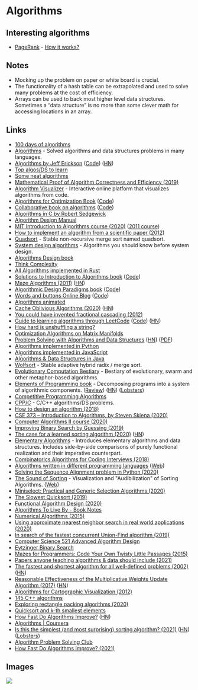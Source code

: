 # Algorithms

## Interesting algorithms

- [PageRank](http://en.wikipedia.org/wiki/PageRank) - [How it works?](http://qr.ae/TUpCVB)

## Notes

- Mocking up the problem on paper or white board is crucial.
- The functionality of a hash table can be extrapolated and used to solve many problems at the cost of efficiency.
- Arrays can be used to back most higher level data structures. Sometimes a “data structure” is no more than some clever math for accessing locations in an array.

## Links

- [100 days of algorithms](https://github.com/coells/100days)
- [Algorithms](https://github.com/marcosfede/algorithms) - Solved algorithms and data structures problems in many languages.
- [Algorithms by Jeff Erickson](http://jeffe.cs.illinois.edu/teaching/algorithms/) ([Code](https://github.com/jeffgerickson/algorithms)) ([HN](https://news.ycombinator.com/item?id=26074289))
- [Top algos/DS to learn](https://www.reddit.com/r/compsci/comments/5uz9lb/top_algorithmsdata_structuresconcepts_every/ddy8azz/)
- [Some neat algorithms](https://www.nayuki.io/category/programming)
- [Mathematical Proof of Algorithm Correctness and Efficiency (2019)](https://stackabuse.com/mathematical-proof-of-algorithm-correctness-and-efficiency/)
- [Algorithm Visualizer](https://github.com/algorithm-visualizer/algorithm-visualizer) - Interactive online platform that visualizes algorithms from code.
- [Algorithms for Optimization Book](https://mitpress.mit.edu/books/algorithms-optimization) ([Code](https://github.com/sisl/algforopt-notebooks))
- [Collaborative book on algorithms](https://www.algorithm-archive.org/) ([Code](https://github.com/algorithm-archivists/algorithm-archive))
- [Algorithms in C by Robert Sedgewick](http://index-of.co.uk/Algorithms/Algorithms%20in%20C.pdf)
- [Algorithm Design Manual](http://mimoza.marmara.edu.tr/~msakalli/cse706_12/SkienaTheAlgorithmDesignManual.pdf)
- [MIT Introduction to Algorithms course (2020)](https://ocw.mit.edu/courses/electrical-engineering-and-computer-science/6-006-introduction-to-algorithms-spring-2020/) ([2011 course](https://ocw.mit.edu/courses/electrical-engineering-and-computer-science/6-006-introduction-to-algorithms-fall-2011/))
- [How to implement an algorithm from a scientific paper (2012)](http://codecapsule.com/2012/01/18/how-to-implement-a-paper/)
- [Quadsort](https://github.com/scandum/quadsort) - Stable non-recursive merge sort named quadsort.
- [System design algorithms](https://github.com/resumejob/system-design-algorithms) - Algorithms you should know before system design.
- [Algorithms Design book](http://www.cs.sjtu.edu.cn/~jiangli/teaching/CS222/files/materials/Algorithm%20Design.pdf)
- [Think Complexity](http://greenteapress.com/complexity/html/index.html)
- [All Algorithms implemented in Rust](https://github.com/TheAlgorithms/Rust)
- [Solutions to Introduction to Algorithms book](https://walkccc.github.io/CLRS/) ([Code](https://github.com/walkccc/CLRS))
- [Maze Algorithms (2011)](https://www.jamisbuck.org/mazes/) ([HN](https://news.ycombinator.com/item?id=23429368))
- [Algorithmic Design Paradigms book](https://page.skerritt.blog/algorithms/) ([Code](https://github.com/brandonskerritt/AlgorithmsBook))
- [Words and buttons Online Blog](https://wordsandbuttons.online/) ([Code](https://github.com/akalenuk/wordsandbuttons))
- [Algorithms animated](https://www.chrislaux.com/)
- [Cache Oblivious Algorithms (2020)](https://jiahai-feng.github.io/posts/cache-oblivious-algorithms/) ([HN](https://news.ycombinator.com/item?id=23662434))
- [You could have invented fractional cascading (2012)](http://blog.ezyang.com/2012/03/you-could-have-invented-fractional-cascading/)
- [Guide to learning algorithms through LeetCode](https://labuladong.gitbook.io/algo-en/) ([Code](https://github.com/labuladong/fucking-algorithm/tree/english)) ([HN](https://news.ycombinator.com/item?id=24167297))
- [How hard is unshuffling a string?](https://cstheory.stackexchange.com/questions/34/how-hard-is-unshuffling-a-string)
- [Optimization Algorithms on Matrix Manifolds](https://sites.uclouvain.be/absil/amsbook/)
- [Problem Solving with Algorithms and Data Structures](https://runestone.academy/runestone/books/published/pythonds/index.html) ([HN](https://news.ycombinator.com/item?id=24287622)) ([PDF](https://www.cs.auckland.ac.nz/compsci105s1c/resources/ProblemSolvingwithAlgorithmsandDataStructures.pdf))
- [Algorithms implemented in Python](https://github.com/TheAlgorithms/Python)
- [Algorithms implemented in JavaScript](https://github.com/TheAlgorithms/Javascript)
- [Algorithms & Data Structures in Java](https://github.com/williamfiset/Algorithms)
- [Wolfsort](https://github.com/scandum/wolfsort) - Stable adaptive hybrid radix / merge sort.
- [Evolutionary Computation Bestiary](https://github.com/fcampelo/EC-Bestiary) - Bestiary of evolutionary, swarm and other metaphor-based algorithms.
- [Elements of Programming book](http://elementsofprogramming.com/) - Decomposing programs into a system of algorithmic components. ([Review](http://www.pathsensitive.com/2020/09/book-review-elements-of-programmnig.html)) ([HN](https://news.ycombinator.com/item?id=24635947)) ([Lobsters](https://lobste.rs/s/bqnhbo/book_review_elements_programmnig))
- [Competitive Programming Algorithms](https://cp-algorithms.com/)
- [CPP/C](https://github.com/akshitagit/CPP) - C/C++ algorithms/DS problems.
- [How to design an algorithm (2018)](https://www.adamconrad.dev/blog/how-to-design-an-algorithm/)
- [CSE 373 – Introduction to Algorithms, by Steven Skiena (2020)](https://www.youtube.com/playlist?list=PLOtl7M3yp-DX6ic0HGT0PUX_wiNmkWkXx)
- [Computer Algorithms II course (2020)](http://homepages.math.uic.edu/~lreyzin/f20_mcs501/)
- [Improving Binary Search by Guessing (2019)](https://notebook.drmaciver.com/posts/2019-04-30-13:03.html)
- [The case for a learned sorting algorithm (2020)](https://blog.acolyer.org/2020/10/19/the-case-for-a-learned-sorting-algorithm/) ([HN](https://news.ycombinator.com/item?id=24823611))
- [Elementary Algorithms](https://github.com/liuxinyu95/AlgoXY) - Introduces elementary algorithms and data structures. Includes side-by-side comparisons of purely functional realization and their imperative counterpart.
- [Combinatorics Algorithms for Coding Interviews (2018)](https://sahandsaba.com/combinatorial-generation-for-coding-interviews-in-python.html)
- [Algorithms written in different programming languages](https://github.com/ZoranPandovski/al-go-rithms) ([Web](https://zoranpandovski.github.io/al-go-rithms/))
- [Solving the Sequence Alignment problem in Python (2020)](https://johnlekberg.com/blog/2020-10-25-seq-align.html)
- [The Sound of Sorting](https://github.com/bingmann/sound-of-sorting) - Visualization and "Audibilization" of Sorting Algorithms. ([Web](https://panthema.net/2013/sound-of-sorting/))
- [Miniselect: Practical and Generic Selection Algorithms (2020)](https://danlark.org/2020/11/11/miniselect-practical-and-generic-selection-algorithms/)
- [The Slowest Quicksort (2019)](https://chasewilson.dev/blog/slowest-quicksort/)
- [Functional Algorithm Design (2020)](https://blog.sigplan.org/2020/11/17/functional-algorithm-design-part-0/)
- [Algorithms To Live By - Book Notes](https://milofultz.com/2020/12/27/atlb-notes)
- [Numerical Algorithms (2015)](http://people.csail.mit.edu/jsolomon/share/book/numerical_book.pdf)
- [Using approximate nearest neighbor search in real world applications (2020)](https://blog.vespa.ai/using-approximate-nearest-neighbor-search-in-real-world-applications/)
- [In search of the fastest concurrent Union-Find algorithm (2019)](https://arxiv.org/pdf/1911.06347.pdf)
- [Computer Science 521 Advanced Algorithm Design](https://www.cs.princeton.edu/courses/archive/fall13/cos521/)
- [Eytzinger Binary Search](https://algorithmica.org/en/eytzinger)
- [Mazes for Programmers: Code Your Own Twisty Little Passages (2015)](https://pragprog.com/titles/jbmaze/mazes-for-programmers/)
- [Papers anyone teaching algorithms & data should include (2021)](https://twitter.com/XandaSchofield/status/1387513839449645056)
- [The fastest and shortest algorithm for all well-defined problems (2002)](https://arxiv.org/abs/cs/0206022) ([HN](https://news.ycombinator.com/item?id=27274897))
- [Reasonable Effectiveness of the Multiplicative Weights Update Algorithm (2017)](https://jeremykun.com/2017/02/27/the-reasonable-effectiveness-of-the-multiplicative-weights-update-algorithm/) ([HN](https://news.ycombinator.com/item?id=27728072))
- [Algorithms for Cartographic Visualization (2012)](https://www.win.tue.nl/~kverbeek/PhDThesis.pdf)
- [145 C++ algorithms](http://e-maxx.ru/algo/)
- [Exploring rectangle packing algorithms (2020)](https://www.david-colson.com/2020/03/10/exploring-rect-packing.html)
- [Quicksort and k-th smallest elements](https://apfelmus.nfshost.com/articles/quicksearch.html)
- [How Fast Do Algorithms Improve?](https://ieeexplore.ieee.org/stamp/stamp.jsp?tp=&arnumber=9540991) ([HN](https://news.ycombinator.com/item?id=28621057))
- [Algorithms | Coursera](https://www.coursera.org/specializations/algorithms)
- [Is this the simplest (and most surprising) sorting algorithm? (2021)](https://arxiv.org/abs/2110.01111) ([HN](https://news.ycombinator.com/item?id=28758106)) ([Lobsters](https://lobste.rs/s/gh1ngc/is_this_simplest_most_surprising_sorting))
- [Algorithm Problem Solving Club](https://offbeat.cc/blog/time-for-programming-puzzles.html)
- [How Fast Do Algorithms Improve? (2021)](https://ieeexplore.ieee.org/document/9540991)

## Images

![](http://i0.wp.com/www.jessicayung.com/wp-content/uploads/2016/08/screenshot-5.png?fit=1618%2C1130)
